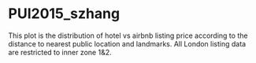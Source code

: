 # PUI2015_szhang
This plot is the distribution of hotel vs airbnb listing price according to the distance to nearest public location and landmarks. All London listing data are restricted to inner zone 1&2.

